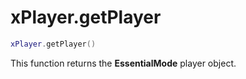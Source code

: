 # xPlayer.getPlayer

```lua
xPlayer.getPlayer()
```

This function returns the **EssentialMode** player object.
